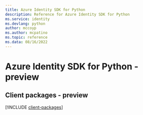 ```yaml
---
title: Azure Identity SDK for Python
description: Reference for Azure Identity SDK for Python
ms.service: identity
ms.devlang: python
author: mccoyp
ms.author: mcpatino
ms.topic: reference
ms.data: 08/16/2022
---
```

# Azure Identity SDK for Python - preview

## Client packages - preview
[!INCLUDE [client-packages](identity-client-index.md)]